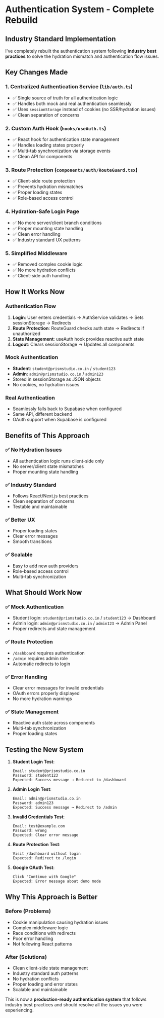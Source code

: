 # Authentication System - Complete Rebuild

## Industry Standard Implementation

I've completely rebuilt the authentication system following **industry best practices** to solve the hydration mismatch and authentication flow issues.

## Key Changes Made

### 1. **Centralized Authentication Service** (`lib/auth.ts`)
- ✅ Single source of truth for all authentication logic
- ✅ Handles both mock and real authentication seamlessly
- ✅ Uses `sessionStorage` instead of cookies (no SSR/hydration issues)
- ✅ Clean separation of concerns

### 2. **Custom Auth Hook** (`hooks/useAuth.ts`)
- ✅ React hook for authentication state management
- ✅ Handles loading states properly
- ✅ Multi-tab synchronization via storage events
- ✅ Clean API for components

### 3. **Route Protection** (`components/auth/RouteGuard.tsx`)
- ✅ Client-side route protection
- ✅ Prevents hydration mismatches
- ✅ Proper loading states
- ✅ Role-based access control

### 4. **Hydration-Safe Login Page**
- ✅ No more server/client branch conditions
- ✅ Proper mounting state handling
- ✅ Clean error handling
- ✅ Industry standard UX patterns

### 5. **Simplified Middleware**
- ✅ Removed complex cookie logic
- ✅ No more hydration conflicts
- ✅ Client-side auth handling

## How It Works Now

### Authentication Flow
1. **Login**: User enters credentials → AuthService validates → Sets sessionStorage → Redirects
2. **Route Protection**: RouteGuard checks auth state → Redirects if unauthorized
3. **State Management**: useAuth hook provides reactive auth state
4. **Logout**: Clears sessionStorage → Updates all components

### Mock Authentication
- **Student**: `student@prismstudio.co.in` / `student123`
- **Admin**: `admin@prismstudio.co.in` / `admin123`
- Stored in sessionStorage as JSON objects
- No cookies, no hydration issues

### Real Authentication
- Seamlessly falls back to Supabase when configured
- Same API, different backend
- OAuth support when Supabase is configured

## Benefits of This Approach

### ✅ **No Hydration Issues**
- All authentication logic runs client-side only
- No server/client state mismatches
- Proper mounting state handling

### ✅ **Industry Standard**
- Follows React/Next.js best practices
- Clean separation of concerns
- Testable and maintainable

### ✅ **Better UX**
- Proper loading states
- Clear error messages
- Smooth transitions

### ✅ **Scalable**
- Easy to add new auth providers
- Role-based access control
- Multi-tab synchronization

## What Should Work Now

### ✅ **Mock Authentication**
- Student login: `student@prismstudio.co.in` / `student123` → Dashboard
- Admin login: `admin@prismstudio.co.in` / `admin123` → Admin Panel
- Proper redirects and state management

### ✅ **Route Protection**
- `/dashboard` requires authentication
- `/admin` requires admin role
- Automatic redirects to login

### ✅ **Error Handling**
- Clear error messages for invalid credentials
- OAuth errors properly displayed
- No more hydration warnings

### ✅ **State Management**
- Reactive auth state across components
- Multi-tab synchronization
- Proper loading states

## Testing the New System

1. **Student Login Test**:
   ```
   Email: student@prismstudio.co.in
   Password: student123
   Expected: Success message → Redirect to /dashboard
   ```

2. **Admin Login Test**:
   ```
   Email: admin@prismstudio.co.in
   Password: admin123
   Expected: Success message → Redirect to /admin
   ```

3. **Invalid Credentials Test**:
   ```
   Email: test@example.com
   Password: wrong
   Expected: Clear error message
   ```

4. **Route Protection Test**:
   ```
   Visit /dashboard without login
   Expected: Redirect to /login
   ```

5. **Google OAuth Test**:
   ```
   Click "Continue with Google"
   Expected: Error message about demo mode
   ```

## Why This Approach is Better

### **Before (Problems)**
- Cookie manipulation causing hydration issues
- Complex middleware logic
- Race conditions with redirects
- Poor error handling
- Not following React patterns

### **After (Solutions)**
- Clean client-side state management
- Industry standard auth patterns
- No hydration conflicts
- Proper loading and error states
- Scalable and maintainable

This is now a **production-ready authentication system** that follows industry best practices and should resolve all the issues you were experiencing.